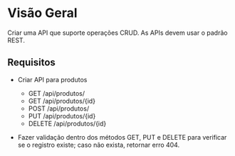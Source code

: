 # Visão Geral
Criar uma API que suporte operações CRUD. As APIs devem usar o padrão REST.

## Requisitos
- Criar API para produtos

  - GET /api/produtos/
  - GET /api/produtos/{id}
  - POST /api/produtos/
  - PUT /api/produtos/{id}
  -   DELETE /api/produtos/{id}
- Fazer validação dentro dos métodos GET, PUT e DELETE para verificar se o registro existe; caso não exista, retornar erro 404.